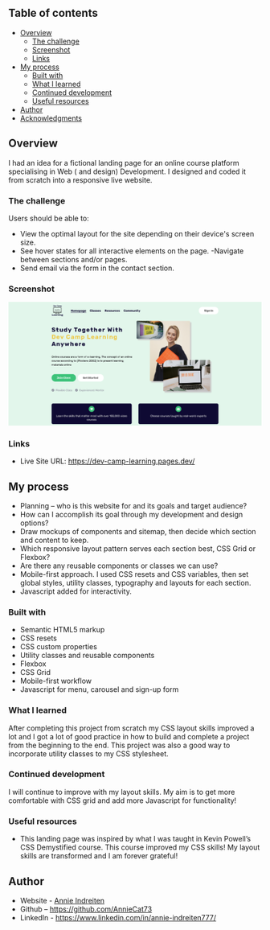 ## Table of contents

- [Overview](#overview)
  - [The challenge](#the-challenge)
  - [Screenshot](#screenshot)
  - [Links](#links)
- [My process](#my-process)
  - [Built with](#built-with)
  - [What I learned](#what-i-learned)
  - [Continued development](#continued-development)
  - [Useful resources](#useful-resources)
- [Author](#author)
- [Acknowledgments](#acknowledgments)

## Overview

I had an idea for a fictional landing page for an online course platform specialising in Web ( and design) Development. I designed and coded it from scratch into a responsive live website.
### The challenge

Users should be able to:

- View the optimal layout for the site depending on their device's screen size.
- See hover states for all interactive elements on the page.
-Navigate between sections and/or pages.
- Send email via the form in the contact section.
### Screenshot

![](./img/Dev-Camp-1.png)

### Links

- Live Site URL: https://dev-camp-learning.pages.dev/
## My process

- Planning – who is this website for and its goals and target audience?
- How can I accomplish its goal through my development and design options?
- Draw mockups of components and sitemap, then decide which section and content to keep.
- Which responsive layout pattern serves each section best, CSS Grid or Flexbox?
- Are there any reusable components or classes we can use?
- Mobile-first approach. I used CSS resets and CSS variables, then set global styles, utility classes, typography and layouts for each section.
- Javascript added for interactivity.

### Built with

- Semantic HTML5 markup
- CSS resets
- CSS custom properties
- Utility classes and reusable components
- Flexbox
- CSS Grid
- Mobile-first workflow
- Javascript for menu, carousel and sign-up form

### What I learned

After completing this project from scratch my CSS layout skills improved a lot and I got a lot of good practice in how to build and complete a project from the beginning to the end. This project was also a good way to incorporate utility classes to my CSS stylesheet.
### Continued development

I will continue to improve with my layout skills. My aim is to get more comfortable with CSS grid and add more Javascript for functionality!

### Useful resources

- This landing page was inspired by what I was taught in Kevin Powell’s CSS Demystified course. This course improved my CSS skills! My layout skills are transformed and I am forever grateful!
## Author

- Website - [Annie Indreiten](https://www.your-site.com)
- Github – https://github.com/AnnieCat73
- LinkedIn - https://www.linkedin.com/in/annie-indreiten777/

